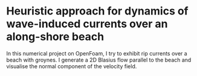 # Heuristic approach for dynamics of wave-induced currents over an along-shore beach
In this numerical project on OpenFoam, I try to exhibit rip currents over a beach with groynes. I generate a 2D Blasius flow parallel to the beach and visualise the normal component of the velocity field.

